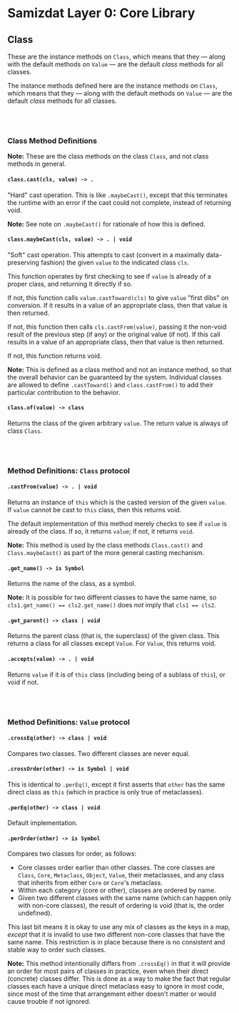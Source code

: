 Samizdat Layer 0: Core Library
==============================

Class
-----

These are the instance methods on `Class`, which means that they &mdash;
along with the default methods on `Value` &mdash; are the default *class*
methods for all classes.

The instance methods defined here are the instance methods on `Class`, which
means that they &mdash; along with the default methods on `Value` &mdash; are
the default *class* methods for all classes.

<br><br>
### Class Method Definitions

**Note:** These are the class methods on the class `Class`, and not class
methods in general.

#### `class.cast(cls, value) -> .`

"Hard" cast operation. This is like `.maybeCast()`, except that this
terminates the runtime with an error if the cast could not complete, instead
of returning void.

**Note:** See note on `.maybeCast()` for rationale of how this is defined.

#### `class.maybeCast(cls, value) -> . | void`

"Soft" cast operation. This attempts to cast (convert in a maximally
data-preserving fashion) the given `value` to the indicated class `cls`.

This function operates by first checking to see if `value` is already of
a proper class, and returning it directly if so.

If not, this function calls `value.castToward(cls)` to give `value` "first
dibs" on conversion. If it results in a value of an appropriate class, then
that value is then returned.

If not, this function then calls `cls.castFrom(value)`, passing it the
non-void result of the previous step (if any) or the original value (if not).
If this call results in a value of an appropriate class, then that value is
then returned.

If not, this function returns void.

**Note:** This is defined as a class method and not an instance method, so
that the overall behavior can be guaranteed by the system. Individual
classes are allowed to define `.castToward()` and `class.castFrom()` to
add their particular contribution to the behavior.

#### `class.of(value) -> class`

Returns the class of the given arbitrary `value`. The return value is always
of class `Class`.


<br><br>
### Method Definitions: `Class` protocol

#### `.castFrom(value) -> . | void`

Returns an instance of `this` which is the casted version of the given
`value`. If `value` cannot be cast to `this` class, then this returns
void.

The default implementation of this method merely checks to see if `value` is
already of the class. If so, it returns `value`; if not, it returns `void`.

**Note:** This method is used by the class methods `Class.cast()` and
`Class.maybeCast()` as part of the more general casting mechanism.

#### `.get_name() -> is Symbol`

Returns the name of the class, as a symbol.

**Note:** It is possible for two different classes to have the same name,
so `cls1.get_name() == cls2.get_name()` does *not* imply that `cls1 == cls2`.

#### `.get_parent() -> class | void`

Returns the parent class (that is, the superclass) of the given class. This
returns a class for all classes except `Value`. For `Value`, this returns
void.

#### `.accepts(value) -> . | void`

Returns `value` if it is of `this` class (including being of a sublass
of `this`), or void if not.


<br><br>
### Method Definitions: `Value` protocol

#### `.crossEq(other) -> class | void`

Compares two classes. Two different classes are never equal.

#### `.crossOrder(other) -> is Symbol | void`

This is identical to `.perEq()`, except it first asserts that `other` has the
same direct class as `this` (which in practice is only true of metaclasses).

#### `.perEq(other) -> class | void`

Default implementation.

#### `.perOrder(other) -> is Symbol`

Compares two classes for order, as follows:

* Core classes order earlier than other classes. The core classes are
  `Class`, `Core`, `Metaclass`, `Object`, `Value`, their metaclasses, and
  any class that inherits from either `Core` or `Core`'s metaclass.
* Within each category (core or other), classes are ordered by name.
* Given two different classes with the same name (which can happen only with
  non-core classes), the result of ordering is void (that is, the order
  undefined).

This last bit means it is okay to use any mix of classes as the keys in a map,
*except* that it is invalid to use two different non-core classes that have
the same name. This restriction is in place because there is no consistent and
stable way to order such classes.

**Note:** This method intentionally differs from `.crossEq()` in that
it will provide an order for most pairs of classes in practice, even when
their direct (concrete) classes differ. This is done as a way to make the
fact that regular classes each have a unique direct metaclass easy to ignore
in most code, since most of the time that arrangement either doesn't matter
or would cause trouble if not ignored.
